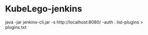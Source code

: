 # KubeLego-jenkins

java -jar jenkins-cli.jar -s http://localhost:8080/ -auth <username>:<token> list-plugins > plugins.txt
